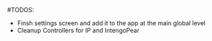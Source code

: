 
#TODOS:
- Finsh settings screen and add it to the app at the main global level
- Cleanup Controllers for IP and IntengoPear

